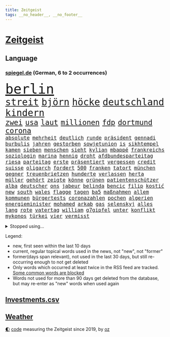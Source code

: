 ```yaml
---
title: Zeitgeist
tags: __no_header__, __no_footer__
---
```


# [Zeitgeist](https://oliz.io/zeitgeist/)

## Language

<h3><a href="https://www.spiegel.de" target="_blank">spiegel.de</a> (German, 6 to 2 occurrences)</h3>
<p style="font-family:monospace">
<span style="font-size:32pt"><a href="news_links.html#berlin" class="current">berlin</a></span>
<br>
<span style="font-size:22pt"><a href="news_links.html#streit" class="current">streit</a></span>
<span style="font-size:22pt"><a href="news_links.html#björn" class="new">björn</a></span>
<span style="font-size:22pt"><a href="news_links.html#höcke" class="new">höcke</a></span>
<span style="font-size:22pt"><a href="news_links.html#deutschland" class="current">deutschland</a></span>
<span style="font-size:22pt"><a href="news_links.html#kindern" class="current">kindern</a></span>
<br>
<span style="font-size:17pt"><a href="news_links.html#zwei" class="current">zwei</a></span>
<span style="font-size:17pt"><a href="news_links.html#usa" class="current">usa</a></span>
<span style="font-size:17pt"><a href="news_links.html#laut" class="current">laut</a></span>
<span style="font-size:17pt"><a href="news_links.html#millionen" class="current">millionen</a></span>
<span style="font-size:17pt"><a href="news_links.html#fdp" class="current">fdp</a></span>
<span style="font-size:17pt"><a href="news_links.html#dortmund" class="current">dortmund</a></span>
<span style="font-size:17pt"><a href="news_links.html#corona" class="current">corona</a></span>
<br>
<span style="font-size:12pt"><a href="news_links.html#absolute" class="current">absolute</a></span>
<span style="font-size:12pt"><a href="news_links.html#mehrheit" class="current">mehrheit</a></span>
<span style="font-size:12pt"><a href="news_links.html#deutlich" class="current">deutlich</a></span>
<span style="font-size:12pt"><a href="news_links.html#runde" class="current">runde</a></span>
<span style="font-size:12pt"><a href="news_links.html#präsident" class="current">präsident</a></span>
<span style="font-size:12pt"><a href="news_links.html#gennadi" class="new">gennadi</a></span>
<span style="font-size:12pt"><a href="news_links.html#burbulis" class="new">burbulis</a></span>
<span style="font-size:12pt"><a href="news_links.html#jahren" class="current">jahren</a></span>
<span style="font-size:12pt"><a href="news_links.html#gestorben" class="current">gestorben</a></span>
<span style="font-size:12pt"><a href="news_links.html#sowjetunion" class="current">sowjetunion</a></span>
<span style="font-size:12pt"><a href="news_links.html#is" class="current">is</a></span>
<span style="font-size:12pt"><a href="news_links.html#sikhtempel" class="new">sikhtempel</a></span>
<span style="font-size:12pt"><a href="news_links.html#kamen" class="current">kamen</a></span>
<span style="font-size:12pt"><a href="news_links.html#sieben" class="current">sieben</a></span>
<span style="font-size:12pt"><a href="news_links.html#menschen" class="current">menschen</a></span>
<span style="font-size:12pt"><a href="news_links.html#sieht" class="current">sieht</a></span>
<span style="font-size:12pt"><a href="news_links.html#kylian" class="current">kylian</a></span>
<span style="font-size:12pt"><a href="news_links.html#mbappé" class="current">mbappé</a></span>
<span style="font-size:12pt"><a href="news_links.html#frankreichs" class="current">frankreichs</a></span>
<span style="font-size:12pt"><a href="news_links.html#soziologin" class="current">soziologin</a></span>
<span style="font-size:12pt"><a href="news_links.html#marina" class="current">marina</a></span>
<span style="font-size:12pt"><a href="news_links.html#hennig" class="new">hennig</a></span>
<span style="font-size:12pt"><a href="news_links.html#droht" class="current">droht</a></span>
<span style="font-size:12pt"><a href="news_links.html#afdbundesparteitag" class="new">afdbundesparteitag</a></span>
<span style="font-size:12pt"><a href="news_links.html#riesa" class="new">riesa</a></span>
<span style="font-size:12pt"><a href="news_links.html#parteitag" class="current">parteitag</a></span>
<span style="font-size:12pt"><a href="news_links.html#erste" class="current">erste</a></span>
<span style="font-size:12pt"><a href="news_links.html#präsentiert" class="current">präsentiert</a></span>
<span style="font-size:12pt"><a href="news_links.html#vergessen" class="current">vergessen</a></span>
<span style="font-size:12pt"><a href="news_links.html#credit" class="current">credit</a></span>
<span style="font-size:12pt"><a href="news_links.html#suisse" class="current">suisse</a></span>
<span style="font-size:12pt"><a href="news_links.html#oligarch" class="current">oligarch</a></span>
<span style="font-size:12pt"><a href="news_links.html#fordert" class="current">fordert</a></span>
<span style="font-size:12pt"><a href="news_links.html#500" class="current">500</a></span>
<span style="font-size:12pt"><a href="news_links.html#franken" class="current">franken</a></span>
<span style="font-size:12pt"><a href="news_links.html#tatort" class="current">tatort</a></span>
<span style="font-size:12pt"><a href="news_links.html#münchen" class="current">münchen</a></span>
<span style="font-size:12pt"><a href="news_links.html#gegner" class="current">gegner</a></span>
<span style="font-size:12pt"><a href="news_links.html#treuenbrietzen" class="new">treuenbrietzen</a></span>
<span style="font-size:12pt"><a href="news_links.html#hunderte" class="current">hunderte</a></span>
<span style="font-size:12pt"><a href="news_links.html#verlassen" class="current">verlassen</a></span>
<span style="font-size:12pt"><a href="news_links.html#herta" class="new">herta</a></span>
<span style="font-size:12pt"><a href="news_links.html#müller" class="current">müller</a></span>
<span style="font-size:12pt"><a href="news_links.html#gehört" class="current">gehört</a></span>
<span style="font-size:12pt"><a href="news_links.html#zeigte" class="current">zeigte</a></span>
<span style="font-size:12pt"><a href="news_links.html#könne" class="current">könne</a></span>
<span style="font-size:12pt"><a href="news_links.html#grünen" class="current">grünen</a></span>
<span style="font-size:12pt"><a href="news_links.html#patientenschützer" class="new">patientenschützer</a></span>
<span style="font-size:12pt"><a href="news_links.html#alba" class="new">alba</a></span>
<span style="font-size:12pt"><a href="news_links.html#deutscher" class="current">deutscher</a></span>
<span style="font-size:12pt"><a href="news_links.html#ons" class="current">ons</a></span>
<span style="font-size:12pt"><a href="news_links.html#jabeur" class="current">jabeur</a></span>
<span style="font-size:12pt"><a href="news_links.html#belinda" class="new">belinda</a></span>
<span style="font-size:12pt"><a href="news_links.html#bencic" class="new">bencic</a></span>
<span style="font-size:12pt"><a href="news_links.html#filip" class="new">filip</a></span>
<span style="font-size:12pt"><a href="news_links.html#kostić" class="new">kostić</a></span>
<span style="font-size:12pt"><a href="news_links.html#new" class="current">new</a></span>
<span style="font-size:12pt"><a href="news_links.html#south" class="current">south</a></span>
<span style="font-size:12pt"><a href="news_links.html#wales" class="current">wales</a></span>
<span style="font-size:12pt"><a href="news_links.html#flagge" class="current">flagge</a></span>
<span style="font-size:12pt"><a href="news_links.html#tagen" class="current">tagen</a></span>
<span style="font-size:12pt"><a href="news_links.html#ba5" class="current">ba5</a></span>
<span style="font-size:12pt"><a href="news_links.html#maßnahmen" class="current">maßnahmen</a></span>
<span style="font-size:12pt"><a href="news_links.html#allem" class="current">allem</a></span>
<span style="font-size:12pt"><a href="news_links.html#kommunen" class="current">kommunen</a></span>
<span style="font-size:12pt"><a href="news_links.html#bürgertests" class="new">bürgertests</a></span>
<span style="font-size:12pt"><a href="news_links.html#coronazahlen" class="current">coronazahlen</a></span>
<span style="font-size:12pt"><a href="news_links.html#pochen" class="new">pochen</a></span>
<span style="font-size:12pt"><a href="news_links.html#algerien" class="current">algerien</a></span>
<span style="font-size:12pt"><a href="news_links.html#energieminister" class="current">energieminister</a></span>
<span style="font-size:12pt"><a href="news_links.html#mohamed" class="current">mohamed</a></span>
<span style="font-size:12pt"><a href="news_links.html#arkab" class="new">arkab</a></span>
<span style="font-size:12pt"><a href="news_links.html#gas" class="current">gas</a></span>
<span style="font-size:12pt"><a href="news_links.html#selenskyj" class="current">selenskyj</a></span>
<span style="font-size:12pt"><a href="news_links.html#alles" class="current">alles</a></span>
<span style="font-size:12pt"><a href="news_links.html#lang" class="current">lang</a></span>
<span style="font-size:12pt"><a href="news_links.html#rote" class="current">rote</a></span>
<span style="font-size:12pt"><a href="news_links.html#vatertag" class="new">vatertag</a></span>
<span style="font-size:12pt"><a href="news_links.html#william" class="current">william</a></span>
<span style="font-size:12pt"><a href="news_links.html#g7gipfel" class="new">g7gipfel</a></span>
<span style="font-size:12pt"><a href="news_links.html#unter" class="current">unter</a></span>
<span style="font-size:12pt"><a href="news_links.html#konflikt" class="current">konflikt</a></span>
<span style="font-size:12pt"><a href="news_links.html#mykonos" class="new">mykonos</a></span>
<span style="font-size:12pt"><a href="news_links.html#türkei" class="current">türkei</a></span>
<span style="font-size:12pt"><a href="news_links.html#vier" class="current">vier</a></span>
<span style="font-size:12pt"><a href="news_links.html#vermisst" class="current">vermisst</a></span>
</p>
<details>
<summary>Stopped using...</summary>
<p class="former" style="font-size:12pt">
versäumnisse(606) historiker(605) diskussion(604) egal(604) fischer(604) fünfte(604) generalsekretär(604) helden(604) entlassung(603) entstehen(603) festnahme(603) la(603) locker(603) maske(603) minderheit(603) reiner(603) taylor(603) usbehörden(603) verzögert(603) 5(602) abends(602) beantragen(602) eingereicht(602) figur(602) sv(602) verbraucherschützer(602) weitet(602) brücke(601) daraufhin(601) gestoßen(601) klimaneutral(601) leipziger(601) summe(601) überwinden(601) 50000(600) ausnahmen(600) blockieren(600) csuchef(600) geduld(600) kritische(600) rostock(600) verhängen(600) weltweite(600) wünschen(600) 42(599) coronahilfen(599) höchste(599) rainer(599) riss(599) stiftung(599) theater(599) warentest(599) zahlreichen(599) dauer(598) deswegen(598) erstaunlich(598) george(598) schaltet(598) teslachef(598) wählt(598) zurückgetreten(598) 1945(597) 33(597) big(597) coronaimpfstoffe(597) erziehung(597) lakers(597) militärs(597) nordsee(597) präsentieren(597) sarscov2(597) schulze(597) abstimmen(596) eingesetzt(596) erlitten(596) gebraucht(596) gedreht(596) gewaltig(596) lebte(596) spdpolitikerin(596) sports(596) steuert(596) strafen(596) vereinten(596) verschoben(596) wahrheit(596) weitergegeben(596) west(596) übergeben(596) athleten(595) ausschreitungen(595) enthüllt(595) gedenken(595) leere(595) niveau(595) priester(595) verbindung(595) überschattet(595) abwehr(594) deutet(594) facebook(594) freiheit(594) kurzarbeit(594) medikamente(594) zuge(594) berichterstattung(593) diego(593) djokovic(593) fußballprofi(593) höchststand(593) juden(593) libyen(593) planeten(593) preisen(593) übernahme(593) arbeitgeber(592) frachter(592) frische(592) schmidt(592) demonstrationen(591) forderung(591) geflogen(591) hotels(591) oberste(591) träumen(591) verzicht(591) branchen(590) gesteht(590) passen(590) schöne(590) amnesty(589) demokratischen(589) entscheidend(589) körperverletzung(589) schwerem(589) verfolgt(589) beschuldigt(588) kindesmissbrauch(588) kultur(588) luca(588) nerven(588) quer(588) üben(588) beteiligung(587) klassiker(587) wirtschaftsministerium(587) abzug(586) feld(586) milde(586) pflanzen(586) springt(586) schlechtes(585) ständig(585) bürgermeisterin(584) jerusalem(584) prognosen(584) starker(584) verkaufen(584) arabische(583) bob(582) affäre(581) beklagt(581) vieles(581) februar(580) wirtschaftswachstum(580) zerstören(580) erschienen(579) vorgegangen(579) ausgesetzt(578) defensive(578) limit(578) stiegen(578) uefa(578) eigenem(577) erzielte(577) holocaust(577) eben(576) regierungserklärung(575) fortschritte(573) größere(573) bangt(572) einig(570) hohem(570) abhängig(569) landesweit(569) bürgerinnen(568) niedrig(568) präsidentenwahl(568) s(568) hinweis(567) klimaziele(567) spannend(566) besteht(565) intensivstation(560) patzt(560) abermals(559) erforscht(557) schätzen(557) türen(557) liberalen(556) premiers(552) annäherung(547) erleichtern(543) gala(542) rache(542) möglichkeit(536) herzinfarkt(535) versammelt(532) einfache(530) erzieher(529) liter(529) 58(528) berühmtesten(528) zweieinhalb(525) explodiert(519) festgesetzt(517) rekorde(517) enthält(500) glasgow(498) rasche(494) milliardär(492) infos(489) medizinischen(489) geheimen(488) iv(488) schiebt(483) konfrontation(482) extremwetter(479) gaspipeline(477) gezielt(475) anfeindungen(474) unionsfraktion(470) verlusten(466) kannte(465) medaille(459) recherche(457) missbrauchsvorwürfen(452) bürgerrechtler(443) universitäten(441) stimmenfang(437) gekippt(435) redaktion(434) gregor(431) greenpeace(422) fonds(420) vehement(416) herausragende(414) 250(412) scharfen(411) joseph(409) statistik(395) wissenschaftliche(394) eskalierte(393) 2045(386) regierungskoalition(382) potsdamer(376) abgegeben(375) 83(373) parlamentswahlen(365) aktionäre(354) fassung(352) belgischen(350) jamaika(345) urteilte(344) aussterben(343) leichten(343) raste(339) truppe(339) flüchtet(338) schwangeren(333) düster(332) coup(330) seenot(330) siebte(330) erpressen(329) emirate(327) vierjährige(326) erhebung(322) warnungen(321) beides(320) kürzen(319) 33jährige(317) rechtens(316) bedankt(313) versehen(313) las(311) vegas(311) flut(308) erscheint(302) bauprojekte(301) ahrtal(298) maurer(298) höchstwert(297) zutritt(295) dämpfen(289) rückendeckung(288) war's(288) nachspielzeit(286) boosterimpfung(285) lieferprobleme(282) jahrzehnt(281) düsseldorfer(278) fatalen(278) gewidmet(278) inneren(276) human(274) haushalt(273) moderner(273) neuesten(269) music(268) ussoldaten(268) zorn(268) logistik(266) harris(265) volkspartei(259) staatspräsident(256) hoffmann(255) längsten(255) geheim(249) staatsanwältin(249) finanzhilfen(246) ostdeutschen(246) angezündet(245) hell(245) spiegelspitzengespräch(245) terodde(245) älteste(242) bitcoins(241) exklusiven(241) kurzer(241) derby(238) kremlsprecher(238) mutmaßliches(238) zündeten(237) demo(236) verdoppeln(235) amtskollegen(234) störungen(233) gezielte(231) annulliert(230) sam(230) virtuellen(230) wahlergebnis(230) grünenpolitiker(229) klägerin(229) trapp(228) halbes(227) hendrik(225) knappheit(225) lindern(225) mächtig(225) elke(224) heidenreich(224) nullcovidstrategie(224) warburg(223) gasversorgung(222) morde(222) reichste(220) 260(219) erzeugerpreise(219) saal(219) messenger(218) volksverhetzung(218) irische(217) aktivitäten(216) beantwortet(213) kampfjets(213) bereichen(212) bremens(212) 74(211) coronapatienten(211) gewaltsamer(211) überlastung(211) begleichen(210) beschlagnahmte(210) töchtern(208) euländer(207) zufällig(207) frühling(206) stadtteil(206) füllkrug(205) materialien(205) niclas(205) soziologe(205) kräftigen(204) reine(203) beitreten(201) erheblichen(201) gletscher(199) bevorstehenden(196) kartoffeln(196) aggressiven(194) bauarbeiter(194) exchef(194) kriminalität(192) schusswaffen(192) herber(191) viermal(191) unbegründet(190) svenja(188) fabian(187) gewaltsamen(187) kentucky(187) flüchtenden(186) energiekonzern(184) feierten(184) aggression(183) beteiligte(183) gelb(183) geschmack(183) winfried(183) auseinander(182) bundesfinanzminister(182) vorgesetzte(182) zerocovidpolitik(182) historischer(180) zielen(180) keeper(179) kontrollierte(179) ministerinnen(179) usrepräsentantenhaus(179) zufall(179) swift(178) beschwert(176) vietnam(175) kalb(174) rekordsumme(174) schwein(172) verschiedenen(172) coronaproteste(171) fehlgeburt(171) frieren(171) geboostert(171) angekündigte(170) behauptungen(170) faber(170) american(169) befragten(169) kretschmann(168) landeten(168) negativserie(168) überlebten(168) angeht(167) eukommissionschefin(167) besiegen(166) fdpverkehrsminister(166) aufsehenerregenden(165) ebay(165) hässliche(165) marcus(165) nordische(165) mount(164) pflegerinnen(164) fußballweltverband(163) männlichkeit(163) stausee(163) student(163) verrat(163) verurteilten(163) dmytro(162) finnlands(162) windräder(162) 67(161) verfassungsschützer(161) phoenix(160) ukrainekrise(160) moskauer(159) g7staaten(158) gewährt(158) renault(158) gefängnisstrafe(157) bauer(156) leiser(156) parallelwelt(156) telefonieren(156) jeweils(155) bafög(153) erkennt(151) lockert(151) menschenrechtler(151) auswanderer(150) flugzeugen(150) führungsriege(150) cool(149) fangen(148) traurige(148) verpflichtung(148) erleiden(147) genehmigt(147) 140(146) anträge(146) knüpft(146) untergang(146) ausgangssperre(145) lastwagenfahrer(145) bedeute(144) everest(144) helen(144) hungersnöte(144) ersparnisse(143) aufrüstung(142) beweis(142) erfand(142) fossil(142) hinzu(142) systematisch(142) wegfallen(142) brot(140) lasche(140) abgeholt(138) auszugeben(137) bundesaußenministerin(137) nordkoreas(137) unterstützte(137) kunstmarkt(135) schießereien(135) cover(134) erworben(134) weitreichend(134) familienvater(133) peilt(133) wild(133) geklagt(132) usfirmen(132) abschuss(131) einbußen(131) handelsabkommen(131) usverteidigungsminister(131) cruises(129) marilyn(129) reparatur(129) schalker(129) unterscheiden(129) enttäuschend(128) wahlrechtsreform(128) jr(127) stephan(127) teilten(127) verschwindet(127) datenschutz(126) provozierte(126) ungenügend(126) tourist(125) überlässt(125) 61jährige(123) moniert(123) verdreifachen(122) überwachungskameras(122) fremd(121) hinab(120) mv(120) prorussischen(120) wiederum(120) bestürzt(119) nachkommen(119) stemmen(119) offenbaren(118) ukraineinvasion(118) cyberattacken(117) fake(117) feldzug(117) häftlingen(117) kondome(117) cowboys(116) dominierten(116) einheit(116) franzose(116) nonnenwerth(116) toryabgeordneter(116) verdanken(115) 49(114) säbelrasseln(113) fisch(112) hongkongs(112) motivierte(112) nützt(112) protagonisten(112) dgbchef(111) photography(111) umfragen(111) zumal(111) homosexualität(110) neuregelung(110) aufteilen(109) male(109) kampfflugzeuge(108) idaroberstein(107) infolge(107) putschversuch(106) vergab(106) ai(105) mekong(105) runter(105) verräter(105) young(105) abschieds(104) antiterroreinsatz(104) elektronische(104) unterbrechen(104) barrier(103) cduaußenpolitiker(103) reef(103) systeme(103) teslafabrik(103) unbewaffnete(103) gesichtserkennung(102) niederlegen(102) schlüsselrolle(102) schlussstrich(101) disqualifiziert(100) kippen(100) pausen(100) peace(100) ausgeweitet(99) dreharbeiten(99) kusel(99) neubrandenburg(99) posiert(99) verspätungen(99) übergossen(99) flughafens(98) funktionäre(98) hausdurchsuchung(98) tui(98) vollständigen(98) lizenz(97) neunten(97) projekten(97) schief(97) beschleunigt(96) besonderheiten(96) traurig(96) elektronischen(95) traut(95) usamerikanerin(95) vereine(94) vorab(94) preußen(93) schuster(93) terrorverdacht(93) bauch(92) spiegeltitelstory(92) ausfiel(91) inakzeptabel(91) mac(91) machbar(91) u(91) ausfällt(90) ausgenutzt(90) beschuss(89) champsélysées(89) versprechungen(89) wesentlich(89) cas(88) erliegen(88) fluss(88) luxusauto(88) natomitgliedschaft(88) spdlinken(88) sportgerichtshof(88) a7(87) anzug(87) passé(87) prorussische(87) auswandern(86) erwürgt(86) fußballspiel(86) impfschutz(86) kutschaty(86) zugenommen(86) fluggast(85) fritz(85) häme(85) siege(85) zittern(85) angestoßen(84) betreiben(84) co₂abgabe(84) gewehr(84) nächtlichen(84) schauer(84) spitzenkandidaten(84) grundwasser(83) regionalliga(83) rotweiss(83) waldbesitzer(83) beliefert(82) blitzschnell(82) clearview(82) gebiete(82) mangelhaft(82) tankt(82) verteidigungsbündnis(82) 52jähriger(81) deborah(81) freundschaften(81) muslim(81) sevilla(81) virtual(81) überarbeitet(81) jahreszeit(80) vereinbaren(80) beruhigt(79) eingenommen(79) kremlchefs(79) broschüre(78) instrumentalisiert(78) nkunku(78) nützlich(78) weitem(78) beugt(77) gestochen(77) kiewer(77) preisgeld(77) türken(77) deutliches(76) futter(76) harrten(76) industrienationen(76) katastrophale(76) niedergestochen(76) spannendes(76) 32jährige(75) angelegten(75) anwendung(75) offizieller(75) stufen(75) aussetzung(74) außergewöhnliche(74) bp(74) exkanzlers(74) freiwillige(73) iwan(73) strategische(73) traditionsklub(73) verfolgungsjagd(73) zuwiderhandlung(73) group(72) knöllchen(72) natotreffen(72) polizeiwagen(72) angreifern(71) binnenflüchtlinge(71) malik(71) natochef(71) rettungshubschrauber(71) arbeitsbedingungen(70) bombenanschlag(70) expartnerin(70) ungewiss(70) zunimmt(70) abgewehrt(69) auswirkung(69) geburtsklinik(69) kinderpsychiater(69) einzigartigen(68) herkunft(68) verbandes(68) verspottete(68) äckern(68) alpenrepublik(67) bussen(67) eigentor(67) einkauf(67) lindners(67) trier(67) burkhard(66) touren(66) tyson(66) abtreibungsgegner(65) beanspruchen(65) rapide(65) zulässig(65) begrenzt(64) bezug(64) chemiewaffen(64) günstigste(64) interimspräsident(64) künstlerinnen(64) ungeahnte(64) verschlechterte(64) volkes(64) weltkulturerbe(64) westküste(64) gottes(63) hauptversammlung(63) reanimiert(63) saisonende(63) christie's(62) exprofi(62) grenzt(62) internetzensur(62) jake(62) koordination(62) mach(62) nötige(62) saharastaub(62) spieltags(62) staub(62) bonuszahlungen(61) coronagelder(61) abtreiben(60) militärbündnisses(60) niedersächsischen(60) nikolaj(60) prämiert(60) solarstrom(60) ungewohnten(60) anfänge(59) kriegspropaganda(59) ultras(59) versprecher(59) villen(59) flossen(58) glaube(58) lodern(58) pyrotechnik(58) roms(58) sachverständige(58) sahara(58) traktoren(58) abgabe(57) co₂ausstoß(57) gamestop(57) hedgefonds(57) koordinator(57) lohnpreisspirale(57) optisch(57) stalin(57) strategisch(57) zellen(57) zerocovidstrategie(57) aramco(56) bundesligaspieltag(56) bundesverband(56) filmstarts(56) günstigsten(56) lecker(56) olga(56) saudi(56) traditionsreiche(56) verschlechtern(56) völkermord(56) anke(55) eingehen(55) energiepaket(55) gelaunt(55) kiffen(55) konsortium(55) menschlicher(55) millionenspende(55) rehlinger(55) salih(55) satte(55) tschechiens(55) özcan(55) dgbvorsitzende(54) dämpft(54) ernten(54) gewalttätige(54) halbiert(54) sportchef(54) angriffskriegs(53) ausrichten(53) auszugehen(53) beobachtete(53) bevölkerungsschutz(53) hawkins(53) kunstsammlung(53) labourpartei(53) potter(53) prag(53) schwadronierte(53) zentralrat(53) biniam(52) eritrea(52) girmay(52) helsinki(52) machtwechsel(52) trauerfeier(52) antwerpen(51) detaillierten(51) dmitrij(51) flüssiggasterminals(51) gentwevelgem(51) interner(51) landwirt(51) luxusvillen(51) university(51) träge(50) zsymbol(50) zulegen(50) astronaut(49) diesjährigen(49) fang(49) immunologe(49) schmecken(49) schweriner(49) untersagen(49) unzulänglich(49) wahlkarten(49) wählerwanderung(49) doha(48) stellvertreter(48) unsichtbare(48) zuschauern(48) grundstücke(47) louis(47) neutral(47) schiffbrüchige(47) abdullah(46) erwies(46) frühes(46) halbbruder(46) hamsa(46) insolvenzen(46) jordaniens(46) rechnungen(46) reuter(46) schiedsgericht(46) schulsystem(46) vorsätzlicher(46) angeschlagene(45) lahmzulegen(45) mordkommission(45) rekordniveau(45) riskieren(45) räuber(45) staatsballetts(45) viertelmillion(45) vortag(45) wiegelt(45) zuschüsse(45) öpnv(45) al(44) arbeitslosigkeit(44) feldenkirchen(44) leeres(44) süßwarenindustrie(44) ferrero(43) heldentum(43) jurij(43) salmonellen(43) siebzigerjahre(43) sowjetischen(43) südossetien(43) züchter(43) gärtner(42) jamal(42) khashoggi(42) kohfeldt(42) konkret(42) tvsender(42) tötungsdelikt(42) unerwünschten(42) 16jährige(41) bafögreform(41) einsetzt(41) flüssiges(41) verpflichtenden(41) volkswirtschaft(41) vollzug(41) welch(41) bremse(40) jordanien(40) rekordtempo(40) aufgewacht(39) mandat(39) mehrheiten(39) thermometer(39) traumatisiert(39) tschernihiw(39) wahllos(39) vorfälle(38) antonina(37) eupläne(37) gewalttaten(37) kompromissvorschlag(37) voneinander(37) banker(36) belegschaft(36) enges(36) schindler(36) wohnungsmarkt(36) 26jähriger(35) bäckerei(35) gitarre(35) schwedens(35) veranstaltet(35) blaugelber(34) friedenstauben(34) klos(34) kriegsgerät(34) phosphormunition(34) ressortchefin(34) wetterexperten(34) gerichts(33) liiert(33) morden(33) mordverdachts(33) ngo(33) nicola(33) verteidigungsausschuss(33) beine(32) fotografie(32) hilfreich(32) sechsstellige(32) stünde(32) willige(32) bebt(31) bergsteiger(31) knopfdruck(31) kommender(31) menschenhandel(31) millionenschwere(31) stellvertretende(31) videocall(31) vierstellige(31) entschuldigte(30) formal(30) frühzeitig(30) gestaltete(30) hepatitisfälle(30) recherchen(30) wertvolle(30) würdigung(30) belagerten(29) besserer(29) gefangenenaustausch(29) parkhaus(29) blüte(28) playoffspiel(28) titanic(28) unbekannt(28) bauchschmerzen(27) bleib(27) normalisiert(27) oasis(27) sexpartnerin(27) spiritus(27) stahlwerk(27) stürmte(27) torsten(27) vorhanden(27) arminias(26) ausfuhren(26) cameron(26) geschädigt(26) palästinensern(26) predigt(26) wels(26) gaseta(25) kopfverletzung(25) nowaja(25) stahlwerks(25) vorzulegen(25) kriegsverletzte(24) routen(24) stadien(24) stuttgarts(24) verwechselt(24) wahlniederlagen(24) gekürzt(23) koalitionen(23) kopfankopfrennen(23) mannheim(23) muslimen(23) suns(23) verbliebenen(23) ecuadorianischen(22) eingewiesen(22) ko(22) konstantin(22) kuhle(22) marktmanipulation(22) politikwissenschaftlerin(22) aktionären(21) besonderheit(21) fragwürdige(21) insolventen(21) leerstelle(21) scholz’(21) steigerungen(21) usrapper(21) ergebnissen(20) onlineschule(20) puppe(20) stärkeres(20) unesco(20) 2006(19) boomt(19) el(19) exfraktionschef(19) harz(19) hoeneß(19) rüsten(19) uli(19) verhängnis(19) anlaufstelle(18) anonym(18) bäcker(18) eugrenzschutzagentur(18) frontex(18) kippt(18) niinistö(18) präsidiumsmitglieder(18) sauli(18) ökologisch(18) gestiegener(17) hackerangriffe(17) stauten(17) verheiratet(17) einstecken(16) errechnet(16) gehör(16) gerichtshofs(16) machine(16) schrecklich(16) 4500(15) abtransportiert(15) lukrative(15) wahlkampfendspurt(15) beerdigung(14) kleid(14) met(14) monroe(14) mähdrescher(14) panzerhaubitze(14) ölboykott(14) allmählich(13) bedrohlich(13) delikte(13) ermöglicht(13) raf(13) wohnhäusern(13) beisein(12) doctor(12) lehre(12) olympiastadion(12) regionalverkehr(12) sowjetischer(12) trüben(12) atlas(11) bedienen(11) dortige(11) maskenaffäre(11)
</p>
</details>
<p>Legend:
<ul>
<li><span class="new">new</span>, first seen within the last 10 days</li>
<li><span class="current">current</span>, regular topical words used in the news, not "new", not "former"</li>
<li><span class="former">former(days span relevant)</span>, not used in the last 30 days, but still re-occurring enough to not get deleted</li>
<li>Only words which occurred at least twice in the RSS feed are tracked. <a href="language/filters.py">Some common words are blocked</a></li>
<li>Words not used for more than 90 days get deleted from the database, but may re-enter as "new" words when used again</li>
</ul>
</p>

## [Investments](investments.html)[.csv](investments.csv)

## [Weather](weather.html)

<footer>
<a href="javascript:toggleTheme()" class="nav">🌓</a>
<a href="https://github.com/ooz/zeitgeist">code</a> measuring the Zeitgeist since 2019, by <a href="https://oliz.io">oz</a>
</footer>

